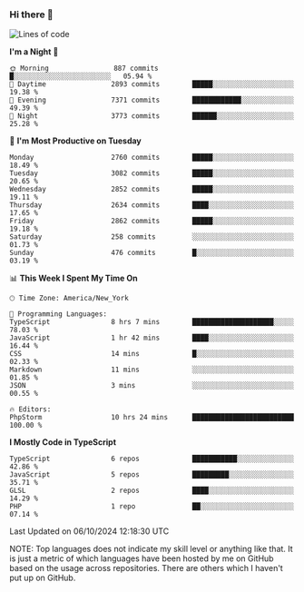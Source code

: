 ### Hi there 👋

<!--
**LynxJinxxy/LynxJinxxy** is a ✨ _special_ ✨ repository because its `README.md` (this file) appears on your GitHub profile.

Here are some ideas to get you started:

- 🔭 I’m currently working on ...
- 🌱 I’m currently learning ...
- 👯 I’m looking to collaborate on ...
- 🤔 I’m looking for help with ...
- 💬 Ask me about ...
- 📫 How to reach me: ...
- 😄 Pronouns: ...
- ⚡ Fun fact: ...
-->

<!--START_SECTION:waka-->
![Lines of code](https://img.shields.io/badge/From%20Hello%20World%20I%27ve%20Written-32.0%20million%20lines%20of%20code-blue)

**I'm a Night 🦉** 

```text
🌞 Morning                887 commits         █░░░░░░░░░░░░░░░░░░░░░░░░   05.94 % 
🌆 Daytime                2893 commits        █████░░░░░░░░░░░░░░░░░░░░   19.38 % 
🌃 Evening                7371 commits        ████████████░░░░░░░░░░░░░   49.39 % 
🌙 Night                  3773 commits        ██████░░░░░░░░░░░░░░░░░░░   25.28 % 
```
📅 **I'm Most Productive on Tuesday** 

```text
Monday                   2760 commits        █████░░░░░░░░░░░░░░░░░░░░   18.49 % 
Tuesday                  3082 commits        █████░░░░░░░░░░░░░░░░░░░░   20.65 % 
Wednesday                2852 commits        █████░░░░░░░░░░░░░░░░░░░░   19.11 % 
Thursday                 2634 commits        ████░░░░░░░░░░░░░░░░░░░░░   17.65 % 
Friday                   2862 commits        █████░░░░░░░░░░░░░░░░░░░░   19.18 % 
Saturday                 258 commits         ░░░░░░░░░░░░░░░░░░░░░░░░░   01.73 % 
Sunday                   476 commits         █░░░░░░░░░░░░░░░░░░░░░░░░   03.19 % 
```


📊 **This Week I Spent My Time On** 

```text
🕑︎ Time Zone: America/New_York

💬 Programming Languages: 
TypeScript               8 hrs 7 mins        ████████████████████░░░░░   78.03 % 
JavaScript               1 hr 42 mins        ████░░░░░░░░░░░░░░░░░░░░░   16.44 % 
CSS                      14 mins             █░░░░░░░░░░░░░░░░░░░░░░░░   02.33 % 
Markdown                 11 mins             ░░░░░░░░░░░░░░░░░░░░░░░░░   01.85 % 
JSON                     3 mins              ░░░░░░░░░░░░░░░░░░░░░░░░░   00.55 % 

🔥 Editors: 
PhpStorm                 10 hrs 24 mins      █████████████████████████   100.00 % 
```

**I Mostly Code in TypeScript** 

```text
TypeScript               6 repos             ███████████░░░░░░░░░░░░░░   42.86 % 
JavaScript               5 repos             █████████░░░░░░░░░░░░░░░░   35.71 % 
GLSL                     2 repos             ████░░░░░░░░░░░░░░░░░░░░░   14.29 % 
PHP                      1 repo              ██░░░░░░░░░░░░░░░░░░░░░░░   07.14 % 
```




 Last Updated on 06/10/2024 12:18:30 UTC
<!--END_SECTION:waka-->
NOTE: Top languages does not indicate my skill level or anything like that. It is just a metric of which languages have been hosted by me on GitHub based on the usage across repositories. There are others which I haven't put up on GitHub.
